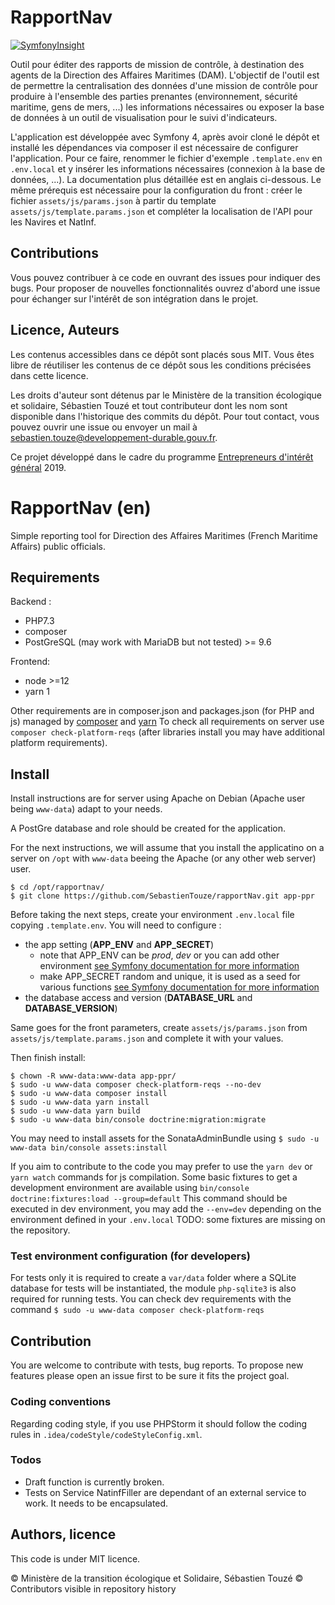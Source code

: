 # RapportNav

[![SymfonyInsight](https://insight.symfony.com/projects/62fceeb0-e3cc-4217-8b0e-88f55742c626/mini.svg)](https://insight.symfony.com/projects/62fceeb0-e3cc-4217-8b0e-88f55742c626)

Outil pour éditer des rapports de mission de contrôle, à destination des agents de la Direction des Affaires Maritimes (DAM). 
L'objectif de l'outil est de permettre la centralisation des données d'une mission de contrôle pour produire à l'ensemble des parties prenantes (environnement, sécurité maritime, gens de mers, ...) les informations nécessaires ou exposer la base de données à un outil de visualisation pour le suivi d'indicateurs. 

L'application est développée avec Symfony 4, après avoir cloné le dépôt et installé les dépendances via composer il est nécessaire de configurer l'application. 
Pour ce faire, renommer le fichier d'exemple `.template.env` en `.env.local`  et y insérer les informations nécessaires (connexion à la base de données, ...). 
La documentation plus détaillée est en anglais ci-dessous. 
Le même prérequis est nécessaire pour la configuration du front : créer le fichier `assets/js/params.json` à partir du template `assets/js/template.params.json` et compléter la localisation de l'API pour les Navires et NatInf.  

## Contributions
Vous pouvez contribuer à ce code en ouvrant des issues pour indiquer des bugs. 
Pour proposer de nouvelles fonctionnalités ouvrez d'abord une issue pour échanger sur l'intérêt de son intégration dans le projet.

## Licence, Auteurs

Les contenus accessibles dans ce dépôt sont placés sous MIT. Vous êtes libre de réutiliser les contenus de ce dépôt sous les conditions précisées dans cette licence.

Les droits d'auteur sont détenus par le Ministère de la transition écologique et solidaire, Sébastien Touzé et tout contributeur dont les nom sont disponible dans l'historique des commits du dépôt. 
Pour tout contact, vous pouvez ouvrir une issue ou envoyer un mail à [sebastien.touze@developpement-durable.gouv.fr](mailto:sebastien.touze@developpement-durable.gouv.fr). 

Ce projet développé dans le cadre du programme [Entrepreneurs d'intérêt général](https://entrepreneur-interet-general.etalab.gouv.fr/) 2019. 

# RapportNav (en) 

Simple reporting tool for Direction des Affaires Maritimes (French Maritime Affairs) public officials. 

## Requirements

Backend : 
* PHP7.3
* composer
* PostGreSQL (may work with MariaDB but not tested) >= 9.6

Frontend:
* node >=12
* yarn 1

Other requirements are in composer.json and packages.json (for PHP and js) managed by [composer](https://getcomposer.org/) and [yarn](https://yarnpkg.com/)
To check all requirements on server use `composer check-platform-reqs` (after libraries install you may have additional platform requirements).

## Install

Install instructions are for server using Apache on Debian (Apache user being `www-data`) adapt to your needs.

A PostGre database and role should be created for the application. 

For the next instructions, we will assume that you install the applicatino on a server on `/opt` with `www-data` beeing the Apache (or any other web server) user.

```(bash)
$ cd /opt/rapportnav/
$ git clone https://github.com/SebastienTouze/rapportNav.git app-ppr
```
Before taking the next steps, create your environment `.env.local` file copying `.template.env`. 
You will need to configure : 
* the app setting (**APP_ENV** and **APP_SECRET**)
  * note that APP_ENV can be *prod*, *dev* or you can add other environment [see Symfony documentation for more information](https://symfony.com/doc/current/configuration.html#configuration-environments)
  * make APP_SECRET random and unique, it is used as a seed for various functions [see Symfony documentation for more information](https://symfony.com/doc/current/reference/configuration/framework.html#secret)
* the database access and version (**DATABASE_URL** and **DATABASE_VERSION**)

Same goes for the front parameters, create  `assets/js/params.json` from  `assets/js/template.params.json` and complete it with your values. 

Then finish install: 

```(bash)
$ chown -R www-data:www-data app-ppr/
$ sudo -u www-data composer check-platform-reqs --no-dev
$ sudo -u www-data composer install
$ sudo -u www-data yarn install
$ sudo -u www-data yarn build
$ sudo -u www-data bin/console doctrine:migration:migrate
```

You may need to install assets for the SonataAdminBundle using `$ sudo -u www-data bin/console assets:install`

If you aim to contribute to the code you may prefer to use the `yarn dev` or `yarn watch` commands for js compilation. 
Some basic fixtures to get a development environment are available using `bin/console doctrine:fixtures:load --group=default`
This command should be executed in dev environment, you may add the `--env=dev` depending on the environment defined in your `.env.local`
TODO: some fixtures are missing on the repository. 

### Test environment configuration (for developers)

For tests only it is required to create a `var/data` folder where a SQLite database for tests will be instantiated, the module `php-sqlite3` is also required for running tests. 
You can check dev requirements with the command `$ sudo -u www-data composer check-platform-reqs`


## Contribution 

You are welcome to contribute with tests, bug reports. 
To propose new features please open an issue first to be sure it fits the project goal.

### Coding conventions

Regarding coding style, if you use PHPStorm it should follow the coding rules in `.idea/codeStyle/codeStyleConfig.xml`. 

### Todos

* Draft function is currently broken. 
* Tests on Service NatinfFiller are dependant of an external service to work. It needs to be encapsulated. 

## Authors, licence

This code is under MIT licence. 

© Ministère de la transition écologique et Solidaire, Sébastien Touzé
© Contributors visible in repository history

